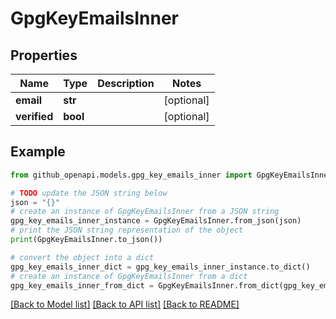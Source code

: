 # GpgKeyEmailsInner


## Properties

Name | Type | Description | Notes
------------ | ------------- | ------------- | -------------
**email** | **str** |  | [optional] 
**verified** | **bool** |  | [optional] 

## Example

```python
from github_openapi.models.gpg_key_emails_inner import GpgKeyEmailsInner

# TODO update the JSON string below
json = "{}"
# create an instance of GpgKeyEmailsInner from a JSON string
gpg_key_emails_inner_instance = GpgKeyEmailsInner.from_json(json)
# print the JSON string representation of the object
print(GpgKeyEmailsInner.to_json())

# convert the object into a dict
gpg_key_emails_inner_dict = gpg_key_emails_inner_instance.to_dict()
# create an instance of GpgKeyEmailsInner from a dict
gpg_key_emails_inner_from_dict = GpgKeyEmailsInner.from_dict(gpg_key_emails_inner_dict)
```
[[Back to Model list]](../README.md#documentation-for-models) [[Back to API list]](../README.md#documentation-for-api-endpoints) [[Back to README]](../README.md)


